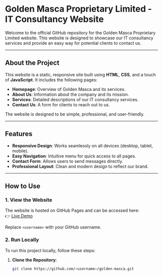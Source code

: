 # Golden Masca Proprietary Limited - IT Consultancy Website

Welcome to the official GitHub repository for the Golden Masca Proprietary Limited website. This website is designed to showcase our IT consultancy services and provide an easy way for potential clients to contact us.

---

## **About the Project**

This website is a static, responsive site built using **HTML**, **CSS**, and a touch of **JavaScript**. It includes the following pages:
- **Homepage**: Overview of Golden Masca and its services.
- **About Us**: Information about the company and its mission.
- **Services**: Detailed descriptions of our IT consultancy services.
- **Contact Us**: A form for clients to reach out to us.

The website is designed to be simple, professional, and user-friendly.

---

## **Features**
- **Responsive Design**: Works seamlessly on all devices (desktop, tablet, mobile).
- **Easy Navigation**: Intuitive menu for quick access to all pages.
- **Contact Form**: Allows users to send messages directly.
- **Professional Layout**: Clean and modern design to reflect our brand.

---

## **How to Use**

### **1. View the Website**
The website is hosted on GitHub Pages and can be accessed here:  
👉 [Live Demo](https://<username>.github.io/golden-masca)

Replace `<username>` with your GitHub username.

### **2. Run Locally**
To run this project locally, follow these steps:

1. **Clone the Repository**:
   ```bash
   git clone https://github.com/<username>/golden-masca.git
